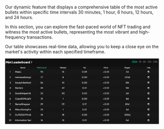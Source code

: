 
Our dynamic feature that displays a comprehensive table of the most active bullets within specific time intervals 30 minutes, 1 hour, 6 hours, 12 hours, and 24 hours.

In this section, you can explore the fast-paced world of NFT trading and witness the most active bullets, representing the most vibrant and high-frequency transactions.

Our table showcases real-time data, allowing you to keep a close eye on the market's activity within each specified timeframe.

![MintLearderboard inf](image_home/MintLeaderboard.png)